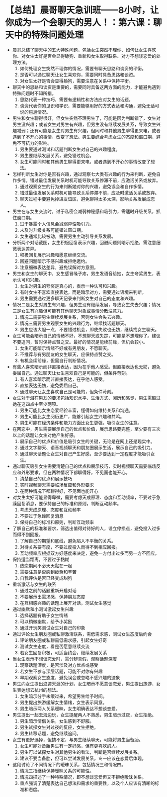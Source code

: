 # 【总结】晨哥聊天急训班——8小时，让你成为一个会聊天的男人！：第六课：聊天中的特殊问题处理

-   晨哥总结了聊天中的五大特殊问题，包括女生突然不理你、如何让女生喜欢你、对女生太好是否会显得舔狗、重新和女生取得联系、对方不想谈恋爱的处理方法。
    1.  如何处理女生突然不理你的情况，需要有聊天思路和谈资的平衡。
    2.  是否可以通过聊天让女生喜欢你，需要同时具备思路和谈资。
    3.  对女生太好是否会显得舔狗，需要注意在关系中保持平衡。
-   聊天中的思路和谈资是重要的，需要同时具备这两方面的能力，才能避免遇到特殊问题时不知所措。
    1.  思路代表一种技巧，需要有逻辑性和方法应对女生的话题。
    2.  谈资代表你的见识和学识，需要能够用好的方式表达和沟通，避免无话可说的尴尬情况。
-   男生和女生聊得很好，但女生突然不理男生了，可能是因为判断错了，女生对男生没兴趣；或者女生对男生有兴趣，但男生没有继续发展关系，导致女生兴趣减弱；还有可能是女生对男生有兴趣，但同时和其他男生聊得更来电，或者遇到了不开心的事情，改变了想法。男生要综合考虑女生的态度和窗口期，避免不可抗力的影响。
    1.  男生要通过测试和话题判断女生对自己的兴趣程度。
    2.  男生要继续发展关系，避免错过机会。
    3.  女生可能同时和其他男生聊得更来电，或者遇到不开心的事情改变了想法。
-   怎样判断女生对你是否有兴趣，通过观察七大类有兴趣的行为来判断，避免自作多情。错过最佳发展关系时机可能导致关系停滞不前，应激活关系或放弃。
    1.  通过观察女生的行为来判断她对你的兴趣，避免误会和自作多情。
    2.  错过最佳发展关系时机可能导致关系停滞不前，应及时激活关系或放弃。
    3.  聊天过程中要避免掉进友谊区，避免聊得太多太深，影响关系发展成恋人。
-   男生在与女生交流时，过于私密会减弱神秘感和吸引力，需适时升级关系，抓住窗口期。
    1.  过于暴露个人信息会减弱异性吸引力。
    2.  未及时升级关系可能错过窗口期。
    3.  女生通常比较被动，需要男生主动引导关系发展。
-   分析两个对话截图，女生积极回复表示兴趣，回避问题则暗示拒绝，需注意细微表达差异。
    1.  积极回复展示兴趣和愿意继续交流。
    2.  回避问题暗示不感兴趣或拒绝邀约。
    3.  注意细微表达差异，避免误解对方意图。
-   男生和女生的聊天中，女生感冒嗓子疼，男生发语音给她，女生夸奖男生，表示认可和兴趣。
    1.  女生对男生的夸奖是真心的，表示一种认可和兴趣。
    2.  有时女生不喜欢直接表达，而是暗示对方，需要通过语境来判断。
    3.  男生需要通过更多聊天记录来判断女生对自己的态度和兴趣。
-   情况二是女生对男生有兴趣，但男生没有继续发展，导致女生失去兴趣；情况三是女生有兴趣但可能有其他聊天对象或事情分散注意力。
    1.  情况二需要男生继续发展关系，否则女生会失去兴趣。
    2.  情况三需要男生观察女生的兴趣行为，继续找话题聊天。
    3.  男生应该大胆一点，不要错过机会，即使失败也无妨，继续找女生聊天。
-   女生可能会暗示自己的情绪不好，不想聊天或失踪，可能是不想理你了。建议不要追问，暂时保持点赞之交。最好的情况是能续前缘，但机会较小。
    1.  女生可能暗示情绪不好或有男朋友，不愿聊天。
    2.  不推荐与有男朋友的女生聊天，应保持点赞之交。
    3.  有机会续前缘，但需自行判断情况。
-   有些人喜欢暗示而非直接表达，因为在乎他人感受。但直接表达也无妨，避免委屈自己。通过聊天让女生喜欢自己是可能的，但条件苛刻。
    1.  有人喜欢暗示而非直接表达，在乎他人感受。
    2.  直接表达无妨，避免委屈自己。
    3.  通过聊天让女生喜欢自己是可能的，但条件苛刻。
-   女生对于潜在男友的要求包括知识水平、生活方式、阅历和感觉，男生需超过她在这四点中至少两项。
    1.  男生可能比女生恋爱经验丰富，懂得如何维持关系和沟通。
    2.  男生可能比女生阅历更广，能够引起女生兴趣和共鸣。
    3.  男生可能在经济条件和能力方面比女生更强，吸引女生的注意。
-   在网恋中，男生需要展示自己的优点和价值，展示思路要完整，至少要有三次以上的话题让女生对他产生好感。
    1.  展示自己的优点和价值是吸引女生的关键，无论是在网上还是现实中。
    2.  通过文字聊天、语音视频聊天和朋友圈展示生活，展示自己的吸引力。
    3.  通过聊天话题让女生对自己产生好感，至少要达到一定程度才能吸引女生。
-   通过聊天吸引女生需要清楚自己的优点和展示技巧，实时视频聊天需要临场反应和外形要求，但在两种情况下都聊得好，不见面也能开心。
    1.  清楚自己的优点和展示技巧
    2.  实时视频聊天需要临场反应和外形要求
    3.  在两种情况下都聊得好，不见面也能开心
-   对女生太好可能显得卑微，需要考虑天成原理、态度和互动频率，不要过于急躁回复消息，要保持自己的标准和原则，判断互动频率。
    1.  考虑天成原理、态度和互动频率
    2.  不要过于急躁回复消息
    3.  保持自己的标准和原则，判断互动频率
-   了解自己的标准和要求，筛选出值得对待好的人，设立停损点，避免投入过多而得不到回报。
    1.  了解自己的期望和底线，避免陷入不平衡的关系。
    2.  对待关系要有度，不要过度投入而得不到相应回报。
    3.  互动频率应根据双方好感度来决定，避免一方付出过多而另一方不回应。
-   保持适当距离，不要过于黏糊
    1.  热恋期间不必天天黏在一起
    2.  需要注意是否感到疲惫和辛苦
    3.  自我评估是否已经变成甜狗
-   重新激活与女生的联系
    1.  通过之前的话题重新开启对话
    2.  不要展示出需求感，保持朋友态度
    3.  在互相感兴趣的话题上展开对话，测试女生感觉
-   通过幽默和小测试激起女生兴趣
    1.  选择话题有助于女生情绪
    2.  可以稍微幽默，给予小奖励
    3.  通过开玩笑测试女生对自己的印象
-   通过评论女生朋友圈或私聊激活联系，需低需求感，测试女生态度后约会
    1.  评论朋友圈或私聊需低需求感，引起女生好奇
    2.  测试女生态度，看是否愿意继续交流
    3.  若女生回复积极，可适当约会，继续发展关系
-   当女生表示不想谈恋爱时，需分辨真假，观察话题深度
    1.  观察话题深度，是否涉及对方优点或感受
    2.  若女生不参与深层话题，可能不对你有兴趣
    3.  早期观察女生态度，避免误会或忽略不感兴趣的迹象
-   男生向女生提出浪迹天涯的计划，女生暗示不愿意谈恋爱，男生提出旅游，女生表达想去杭州的想法。
    1.  女生暗示分手未缓过来，希望男生给予时间。
    2.  男生提出旅游缓解女生情绪，女生表示同意。
    3.  男生暗示两人关系暧昧，女生明确表达不想谈恋爱。
-   男生提出一起去海边玩，女生提醒两人不熟悉，男生暗示过夜，女生拒绝。
    1.  男生暗示情侣关系，女生感到不舒服。
    2.  男生试探女生对过夜的反应，女生拒绝。
    3.  男生转移话题，避免继续追问。
-   女生有更好选择，但搞不定，与男生继续聊天，可能将男生当备胎。
    1.  女生可能对备胎男生有一定好感，但有更喜欢的人。
    2.  男生可以试探女生对其他男生的看法，判断是否继续发展关系。
    3.  建议不要当备胎，但可以尝试发展关系，专一应该在恋爱后体现。
-   这段讨论了不同情况下的暧昧关系，包括情况三和情况四。
    1.  情况三指继续保持暧昧关系的可能性。
    2.  情况四描述了一种特殊情况，即不想谈恋爱但又不拒绝暧昧关系。
    3.  重点强调了清楚表达自己想法和需求的重要性，以及个人应该有清晰的标准和态度。
